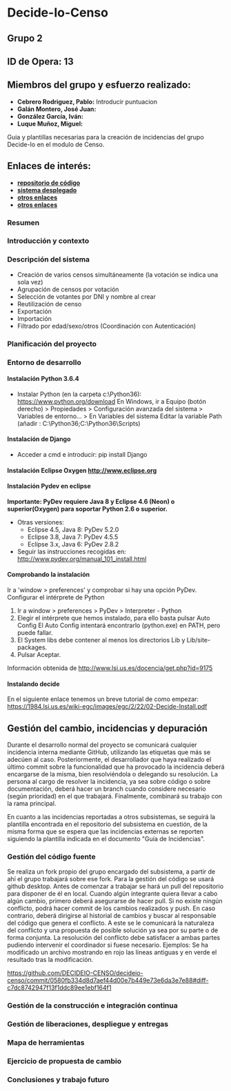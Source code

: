 # Decide-Io-Censo 
## Grupo 2
## ID de Opera: 13

## Miembros del grupo y esfuerzo realizado:

* **Cebrero Rodriguez, Pablo:** Introducir puntuacion
* **Galán Montero, José Juan:**
* **González García, Iván:**
* **Luque Muñoz, Miguel:**

Guia y plantillas necesarias para la creación de incidencias del grupo Decide-Io en el modulo de Censo.

## Enlaces de interés:

* [**repositorio de código**](#codigo)
* [**sistema desplegado**](#bugs)
* [**otros enlaces**](#bugs)
* [**otros enlaces**](#bugs)

### Resumen

### Introducción y contexto

### Descripción del sistema
* Creación de varios censos simultáneamente (la votación se indica una sola vez)
* Agrupación de censos por votación
* Selección de votantes por DNI y nombre al crear
* Reutilización de censo
* Exportación
* Importación
* Filtrado por edad/sexo/otros (Coordinación con Autenticación)

### Planificación del proyecto

### Entorno de desarrollo

#### Instalación Python 3.6.4
* Instalar Python (en la carpeta c:\Python36):
  https://www.python.org/download
En Windows, ir a Equipo (botón derecho) > Propiedades > Configuración avanzada del
sistema > Variables de entorno… > En Variables del sistema Editar la variable Path
(añadir : C:\Python36;C:\Python36\Scripts) 

#### Instalación de Django

* Acceder a cmd e introducir: pip install Django 

#### Instalación Eclipse Oxygen http://www.eclipse.org
#### Instalación Pydev en eclipse
**Importante: PyDev requiere Java 8 y Eclipse 4.6 (Neon) o
superior(Oxygen) para soportar Python 2.6 o superior.**
* Otras versiones:
    * Eclipse 4.5, Java 8: PyDev 5.2.0
    * Eclipse 3.8, Java 7: PyDev 4.5.5
    * Eclipse 3.x, Java 6: PyDev 2.8.2
* Seguir las instrucciones recogidas en:
http://www.pydev.org/manual_101_install.html

#### Comprobando la instalación
Ir a 'window > preferences' y comprobar si hay una opción PyDev.
Configurar el intérprete de Python
1. Ir a window > preferences > PyDev > Interpreter - Python
2. Elegir el intérprete que hemos instalado, para ello basta pulsar Auto Config
El Auto Config intentará encontrarlo (python.exe) en PATH, pero puede fallar.
3. El System libs debe contener al menos los directorios Lib y Lib/site-packages.
4. Pulsar Aceptar.

Información obtenida de http://www.lsi.us.es/docencia/get.php?id=9175

#### Instalando decide
En el siguiente enlace tenemos un breve tutorial de como empezar:
https://1984.lsi.us.es/wiki-egc/images/egc/2/22/02-Decide-Install.pdf

## Gestión del cambio, incidencias y depuración

Durante el desarrollo normal del proyecto se comunicará cualquier incidencia interna mediante GitHub, utilizando las etiquetas que más se adecúen al caso. Posteriormente, el desarrollador que haya realizado el último commit sobre la funcionalidad que ha provocado la incidencia deberá encargarse de la misma, bien resolviéndola o delegando su resolución. La persona al cargo de resolver la incidencia, ya sea sobre código o sobre documentación, deberá hacer un branch cuando considere necesario (según prioridad) en el que trabajará. Finalmente, combinará su trabajo con la rama principal.

En cuanto a las incidencias reportadas a otros subsistemas, se seguirá la plantilla encontrada en el repositorio del subsistema en cuestión, de la misma forma que se espera que las incidencias externas se reporten siguiendo la plantilla indicada en el documento "Guía de Incidencias".

### Gestión del código fuente

Se realiza un fork propio del grupo encargado del subsistema, a partir de ahí el grupo trabajará sobre ese fork.
Para la gestión del código se usará github desktop. Antes de comenzar a trabajar se hará un pull del repositorio para disponer de él en local. Cuando algún integrante quiera llevar a cabo algún cambio, primero deberá asegurarse de hacer pull. Si no existe ningún conflicto, podrá hacer commit de los cambios realizados y push. En caso contrario, deberá dirigirse al historial de cambios y buscar al responsable del código que genera el conflicto. A este se le comunicará la naturaleza del conflicto y una propuesta de posible solución ya sea por su parte o de forma conjunta. La resolución del conflicto debe satisfacer a ambas partes pudiendo intervenir el coordinador si fuese necesario.
Ejemplos:
Se ha modificado un archivo mostrando en rojo las lineas antiguas y en verde el resultado tras la modificación.

https://github.com/DECIDEIO-CENSO/decideio-censo/commit/0580fb334d8d7aef44d00e7b449e73e6da3e7e88#diff-c7dc8742947f13f1ddc89ee1ebf164f1

### Gestión de la construcción e integración continua

### Gestión de liberaciones, despliegue y entregas

### Mapa de herramientas

### Ejercicio de propuesta de cambio

### Conclusiones y trabajo futuro
